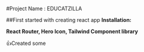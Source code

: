#Project Name : EDUCATZILLA

##First started with creating react app
**Installation:**

**React Router, Hero Icon, Tailwind Component library**

👍Created some 
